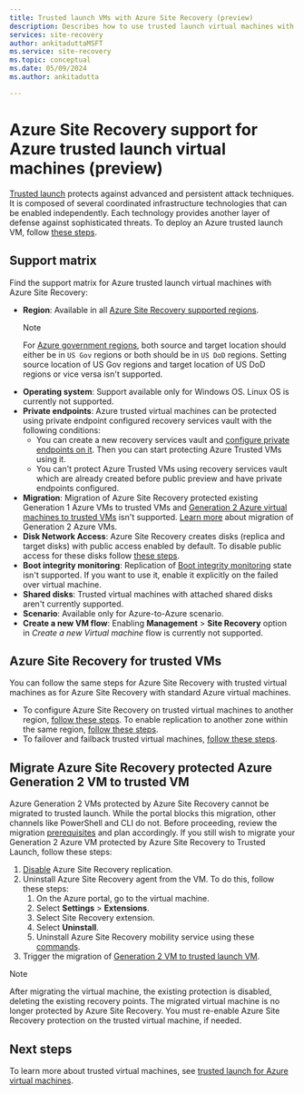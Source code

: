 ```yaml
---
title: Trusted launch VMs with Azure Site Recovery (preview)
description: Describes how to use trusted launch virtual machines with Azure Site Recovery for disaster recovery and migration.
services: site-recovery
author: ankitaduttaMSFT
ms.service: site-recovery
ms.topic: conceptual
ms.date: 05/09/2024
ms.author: ankitadutta

---
```

# Azure Site Recovery support for Azure trusted launch virtual machines (preview)

[Trusted launch](../virtual-machines/trusted-launch.md) protects against advanced and persistent attack techniques. It is composed of several coordinated infrastructure technologies that can be enabled independently. Each technology provides another layer of defense against sophisticated threats. To deploy an Azure trusted launch VM, follow [these steps](../virtual-machines/trusted-launch-portal.md).


## Support matrix

Find the support matrix for Azure trusted launch virtual machines with Azure Site Recovery:

- **Region**: Available in all [Azure Site Recovery supported regions](./azure-to-azure-support-matrix.md#region-support). 
    > [!NOTE]
    > For [Azure government regions](../azure-government/documentation-government-overview-dod.md), both source and target location should either be in `US Gov` regions or both should be in `US DoD` regions. Setting source location of US Gov regions and target location of US DoD regions or vice versa isn't supported.
- **Operating system**: Support available only for Windows OS. Linux OS is currently not supported.
- **Private endpoints**: Azure trusted virtual machines can be protected using private endpoint configured recovery services vault with the following conditions:
    - You can create a new recovery services vault and [configure private endpoints on it](./azure-to-azure-how-to-enable-replication-private-endpoints.md). Then you can start protecting Azure Trusted VMs using it. 
    - You can't protect Azure Trusted VMs using recovery services vault which are already created before public preview and have private endpoints configured.
- **Migration**: Migration of Azure Site Recovery protected existing Generation 1 Azure VMs to trusted VMs and [Generation 2 Azure virtual machines to trusted VMs](../virtual-machines/trusted-launch-existing-vm.md) isn't supported. [Learn more](#migrate-azure-site-recovery-protected-azure-generation-2-vm-to-trusted-vm) about migration of Generation 2 Azure VMs.
- **Disk Network Access**: Azure Site Recovery creates disks (replica and target disks) with public access enabled by default. To disable public access for these disks follow [these steps](./azure-to-azure-common-questions.md#disk-network-access).
- **Boot integrity monitoring**: Replication of [Boot integrity monitoring](../virtual-machines/boot-integrity-monitoring-overview.md) state isn't supported. If you want to use it, enable it explicitly on the failed over virtual machine.
- **Shared disks**: Trusted virtual machines with attached shared disks aren't currently supported.
- **Scenario**: Available only for Azure-to-Azure scenario. 
- **Create a new VM flow**: Enabling **Management** > **Site Recovery** option in *Create a new Virtual machine* flow is currently not supported.


## Azure Site Recovery for trusted VMs 

You can follow the same steps for Azure Site Recovery with trusted virtual machines as for Azure Site Recovery with standard Azure virtual machines. 

- To configure Azure Site Recovery on trusted virtual machines to another region, [follow these steps](./azure-to-azure-tutorial-enable-replication.md). To enable replication to another zone within the same region, [follow these steps](./azure-to-azure-how-to-enable-zone-to-zone-disaster-recovery.md).
- To failover and failback trusted virtual machines, [follow these steps](./azure-to-azure-tutorial-failover-failback.md).


## Migrate Azure Site Recovery protected Azure Generation 2 VM to trusted VM 

Azure Generation 2 VMs protected by Azure Site Recovery cannot be migrated to trusted launch. While the portal blocks this migration, other channels like PowerShell and CLI do not. Before proceeding, review the migration [prerequisites](../virtual-machines/trusted-launch-existing-vm.md) and plan accordingly. If you still wish to migrate your Generation 2 Azure VM protected by Azure Site Recovery to Trusted Launch, follow these steps:

1. [Disable](./site-recovery-manage-registration-and-protection.md#disable-protection-for-a-azure-vm-azure-to-azure) Azure Site Recovery replication. 
1. Uninstall Azure Site Recovery agent from the VM. To do this, follow these steps:
    1. On the Azure portal, go to the virtual machine.
    1. Select **Settings** > **Extensions**.
    1. Select Site Recovery extension.
    1. Select **Uninstall**.
    1. Uninstall Azure Site Recovery mobility service using these [commands](./vmware-physical-manage-mobility-service.md#uninstall-mobility-service).
1.	Trigger the migration of [Generation 2 VM to trusted launch VM](../virtual-machines/trusted-launch-existing-vm.md).

> [!NOTE]
> After migrating the virtual machine, the existing protection is disabled, deleting the existing recovery points. The migrated virtual machine is no longer protected by Azure Site Recovery. You must re-enable Azure Site Recovery protection on the trusted virtual machine, if needed.


## Next steps

To learn more about trusted virtual machines, see [trusted launch for Azure virtual machines](../virtual-machines/trusted-launch.md).